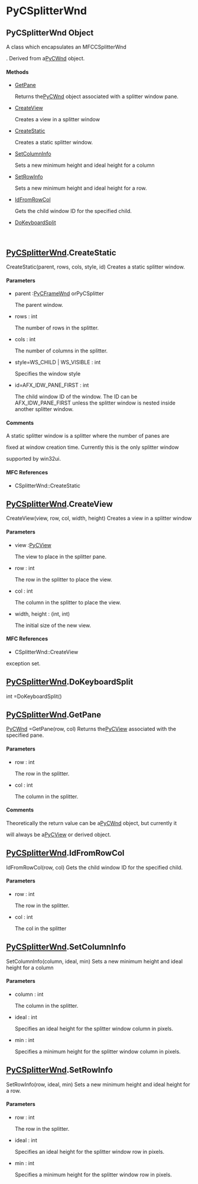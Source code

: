 # PyCSplitterWnd

## PyCSplitterWnd Object



A class which encapsulates an MFCCSplitterWnd

\. Derived from a[PyCWnd](#pycwnd) object\.

#### Methods


  - [GetPane](PyCSplitterWnd.md#pycsplitterwndgetpane)

    Returns the[PyCWnd](#pycwnd) object associated with a splitter window pane\.&nbsp;

  - [CreateView](PyCSplitterWnd.md#pycsplitterwndcreateview)

    Creates a view in a splitter window&nbsp;

  - [CreateStatic](PyCSplitterWnd.md#pycsplitterwndcreatestatic)

    Creates a static splitter window\.&nbsp;

  - [SetColumnInfo](PyCSplitterWnd.md#pycsplitterwndsetcolumninfo)

    Sets a new minimum height and ideal height for a column&nbsp;

  - [SetRowInfo](PyCSplitterWnd.md#pycsplitterwndsetrowinfo)

    Sets a new minimum height and ideal height for a row\.&nbsp;

  - [IdFromRowCol](PyCSplitterWnd.md#pycsplitterwndidfromrowcol)

    Gets the child window ID for the specified child\.&nbsp;

  - [DoKeyboardSplit](PyCSplitterWnd.md#pycsplitterwnddokeyboardsplit)

    &nbsp;

## [PyCSplitterWnd](#pycsplitterwnd)\.CreateStatic

CreateStatic\(parent, rows, cols, style, id\)
Creates a static splitter window\.

#### Parameters


  - parent :[PyCFrameWnd](#pycframewnd) orPyCSplitter

    The parent window\.

  - rows : int

    The number of rows in the splitter\.

  - cols : int

    The number of columns in the splitter\.

  - style=WS\_CHILD | WS\_VISIBLE : int

    Specifies the window style

  - id=AFX\_IDW\_PANE\_FIRST : int

    The child window ID of the window\. The ID can be AFX\_IDW\_PANE\_FIRST unless the splitter window is nested inside another splitter window\.

#### Comments


A static splitter window is a splitter where the number of panes are 

fixed at window creation time\.  Currently this is the only splitter window 

supported by win32ui\.

#### MFC References


  - CSplitterWnd::CreateStatic

## [PyCSplitterWnd](#pycsplitterwnd)\.CreateView

CreateView\(view, row, col, width, height\)
Creates a view in a splitter window

#### Parameters


  - view :[PyCView](#pycview)

    The view to place in the splitter pane\.

  - row : int

    The row in the splitter to place the view\.

  - col : int

    The column in the splitter to place the view\.

  - width, height : \(int, int\)

    The initial size of the new view\.

#### MFC References


  - CSplitterWnd::CreateView 

exception set\.

## [PyCSplitterWnd](#pycsplitterwnd)\.DoKeyboardSplit



int =DoKeyboardSplit\(\)


## [PyCSplitterWnd](#pycsplitterwnd)\.GetPane

[PyCWnd](#pycwnd) =GetPane\(row, col\)
Returns the[PyCView](#pycview) associated with the specified pane\.

#### Parameters


  - row : int

    The row in the splitter\.

  - col : int

    The column in the splitter\.

#### Comments


Theoretically the return value can be a[PyCWnd](#pycwnd) object, but currently it 

will always be a[PyCView](#pycview) or derived object\.

## [PyCSplitterWnd](#pycsplitterwnd)\.IdFromRowCol

IdFromRowCol\(row, col\)
Gets the child window ID for the specified child\.

#### Parameters


  - row : int

    The row in the splitter\.

  - col : int

    The col in the splitter

## [PyCSplitterWnd](#pycsplitterwnd)\.SetColumnInfo

SetColumnInfo\(column, ideal, min\)
Sets a new minimum height and ideal height for a column

#### Parameters


  - column : int

    The column in the splitter\.

  - ideal : int

    Specifies an ideal height for the splitter window column in pixels\.

  - min : int

    Specifies a minimum height for the splitter window column in pixels\.

## [PyCSplitterWnd](#pycsplitterwnd)\.SetRowInfo

SetRowInfo\(row, ideal, min\)
Sets a new minimum height and ideal height for a row\.

#### Parameters


  - row : int

    The row in the splitter\.

  - ideal : int

    Specifies an ideal height for the splitter window row in pixels\.

  - min : int

    Specifies a minimum height for the splitter window row in pixels\.